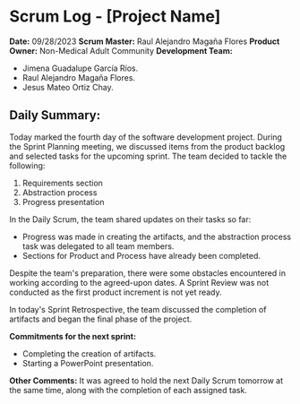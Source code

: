 # Scrum Log - [Project Name]
**Date:** 09/28/2023
**Scrum Master:** Raul Alejandro Magaña Flores
**Product Owner:** Non-Medical Adult Community
**Development Team:**
- Jimena Guadalupe García Ríos.
- Raul Alejandro Magaña Flores.
- Jesus Mateo Ortiz Chay.

## Daily Summary:
Today marked the fourth day of the software development project. During the Sprint Planning meeting, we discussed items from the product backlog and selected tasks for the upcoming sprint. The team decided to tackle the following:
1. Requirements section
2. Abstraction process
3. Progress presentation

In the Daily Scrum, the team shared updates on their tasks so far:
- Progress was made in creating the artifacts, and the abstraction process task was delegated to all team members.
- Sections for Product and Process have already been completed.

Despite the team's preparation, there were some obstacles encountered in working according to the agreed-upon dates. A Sprint Review was not conducted as the first product increment is not yet ready.

In today's Sprint Retrospective, the team discussed the completion of artifacts and began the final phase of the project.

**Commitments for the next sprint:**
- Completing the creation of artifacts.
- Starting a PowerPoint presentation.

**Other Comments:**
It was agreed to hold the next Daily Scrum tomorrow at the same time, along with the completion of each assigned task.
